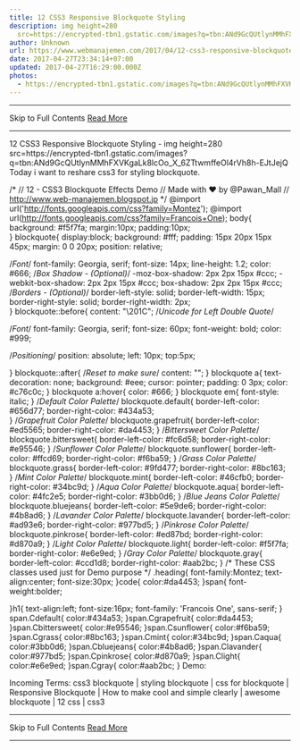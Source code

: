 ```yaml
---
title: 12 CSS3 Responsive Blockquote Styling
description: img height=280
  src=https://encrypted-tbn1.gstatic.com/images?q=tbn:ANd9GcQUtlynMMhFXVKgaLk8lcOo_X_6ZTtwmffeOl4rVh8h-EJtJejQ
author: Unknown
url: https://www.webmanajemen.com/2017/04/12-css3-responsive-blockquote-styling.html
date: 2017-04-27T23:34:14+07:00
updated: 2017-04-27T16:29:00.000Z
photos:
  - https://encrypted-tbn1.gstatic.com/images?q=tbn:ANd9GcQUtlynMMhFXVKgaLk8lcOo_X_6ZTtwmffeOl4rVh8h-EJtJejQ
---
```


<hr/> Skip to Full Contents <a href="https://www.webmanajemen.com/2017/04/12-css3-responsive-blockquote-styling.html" rel="follow" class="button" id="read-more">Read More</a> <hr/> 12 CSS3 Responsive Blockquote Styling - img height=280 src=https://encrypted-tbn1.gstatic.com/images?q=tbn:ANd9GcQUtlynMMhFXVKgaLk8lcOo_X_6ZTtwmffeOl4rVh8h-EJtJejQ Today i want to reshare css3 for styling blockquote.

/* 
// 12 - CSS3 Blockquote Effects Demo
// Made with ❤ by @Pawan_Mall
// http://www.web-manajemen.blogspot.jp 
*/
@import url('http://fonts.googleapis.com/css?family=Montez');
@import url(http://fonts.googleapis.com/css?family=Francois+One);
body{
  background: #f5f7fa;
  margin:10px;
  padding:10px;  
}
blockquote{
  display:block;
  background: #fff;
  padding: 15px 20px 15px 45px;
  margin: 0 0 20px;
  position: relative;
  
  /*Font*/
  font-family: Georgia, serif;
  font-size: 14px;
  line-height: 1.2;
  color: #666;
  /*Box Shadow - (Optional)*/
  -moz-box-shadow: 2px 2px 15px #ccc;
  -webkit-box-shadow: 2px 2px 15px #ccc;
  box-shadow: 2px 2px 15px #ccc;
  /*Borders - (Optional)*/
  border-left-style: solid;
  border-left-width: 15px;
  border-right-style: solid;
  border-right-width: 2px;    
}
blockquote::before{
  content: "\201C"; /*Unicode for Left Double Quote*/
  
  /*Font*/
  font-family: Georgia, serif;
  font-size: 60px;
  font-weight: bold;
  color: #999;
  
  /*Positioning*/
  position: absolute;
  left: 10px;
  top:5px;
  
}
blockquote::after{
  /*Reset to make sure*/
  content: "";
}
blockquote a{
  text-decoration: none;
  background: #eee;
  cursor: pointer;
  padding: 0 3px;
  color: #c76c0c;
}
blockquote a:hover{
 color: #666;
}
blockquote em{
  font-style: italic;
}
  /*Default Color Palette*/
blockquote.default{ 
  border-left-color: #656d77;
  border-right-color: #434a53;  
}
/*Grapefruit Color Palette*/
blockquote.grapefruit{
  border-left-color: #ed5565;
  border-right-color: #da4453;
}
/*Bittersweet Color Palette*/
blockquote.bittersweet{
  border-left-color: #fc6d58;
  border-right-color: #e95546;
}
/*Sunflower Color Palette*/
blockquote.sunflower{
  border-left-color: #ffcd69;
  border-right-color: #f6ba59;
}
/*Grass Color Palette*/
blockquote.grass{
  border-left-color: #9fd477;
  border-right-color: #8bc163;
}
/*Mint Color Palette*/
blockquote.mint{
  border-left-color: #46cfb0;
  border-right-color: #34bc9d;
}
/*Aqua Color Palette*/
blockquote.aqua{
  border-left-color: #4fc2e5;
  border-right-color: #3bb0d6;
}
/*Blue Jeans Color Palette*/
blockquote.bluejeans{
  border-left-color: #5e9de6;
  border-right-color: #4b8ad6;
}
/*Lavander Color Palette*/
blockquote.lavander{
  border-left-color: #ad93e6;
  border-right-color: #977bd5;
}
/*Pinkrose Color Palette*/
blockquote.pinkrose{
  border-left-color: #ed87bd;
  border-right-color: #d870a9;
}
/*Light Color Palette*/
blockquote.light{
  border-left-color: #f5f7fa;
  border-right-color: #e6e9ed;
}
/*Gray Color Palette*/
blockquote.gray{
  border-left-color: #ccd1d8;
  border-right-color: #aab2bc;
}
/* These CSS classes used just for Demo purpose */
.heading{
   font-family:Montez;
   text-align:center;
   font-size:30px;
}code{
  color:#da4453;
}span{
  font-weight:bolder;
  
}h1{
  text-align:left;
  font-size:16px;
  font-family: 'Francois One', sans-serif;
}
span.Cdefault{
  color:#434a53;
}span.Cgrapefruit{
  color:#da4453;
}span.Cbittersweet{
  color:#e95546;
}span.Csunflower{
  color:#f6ba59;
}span.Cgrass{
  color:#8bc163;
}span.Cmint{
  color:#34bc9d;
}span.Caqua{
  color:#3bb0d6;
}span.Cbluejeans{
  color:#4b8ad6;
}span.Clavander{
  color:#977bd5;
}span.Cpinkrose{
  color:#d870a9;
}span.Clight{
  color:#e6e9ed;
}span.Cgray{
  color:#aab2bc;
}
Demo:


Incoming Terms: css3 blockquote | styling blockquote | css for blockquote | Responsive Blockquote | How to make cool and simple clearly  | awesome blockquote | 12 css | css3 <hr/> Skip to Full Contents <a href="https://www.webmanajemen.com/2017/04/12-css3-responsive-blockquote-styling.html" rel="follow" class="button" id="read-more">Read More</a> <hr/>
